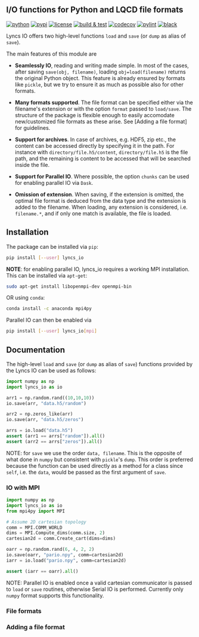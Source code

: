 ## I/O functions for Python and LQCD file formats

[![python](https://img.shields.io/pypi/pyversions/lyncs_io.svg?logo=python&logoColor=white)](https://pypi.org/project/lyncs_io/)
[![pypi](https://img.shields.io/pypi/v/lyncs_io.svg?logo=python&logoColor=white)](https://pypi.org/project/lyncs_io/)
[![license](https://img.shields.io/github/license/Lyncs-API/lyncs.io?logo=github&logoColor=white)](https://github.com/Lyncs-API/lyncs.io/blob/master/LICENSE)
[![build & test](https://img.shields.io/github/workflow/status/Lyncs-API/lyncs.io/build%20&%20test?logo=github&logoColor=white)](https://github.com/Lyncs-API/lyncs.io/actions)
[![codecov](https://img.shields.io/codecov/c/github/Lyncs-API/lyncs.io?logo=codecov&logoColor=white)](https://codecov.io/gh/Lyncs-API/lyncs.io)
[![pylint](https://img.shields.io/badge/pylint%20score-9.0%2F10-green?logo=python&logoColor=white)](http://pylint.pycqa.org/)
[![black](https://img.shields.io/badge/code%20style-black-000000.svg?logo=codefactor&logoColor=white)](https://github.com/ambv/black)

Lyncs IO offers two high-level functions `load` and `save` (or `dump` as alias of `save`).

The main features of this module are

- **Seamlessly IO**, reading and writing made simple.
  In most of the cases, after saving `save(obj, filename)`,
  loading `obj=load(filename)` returns the original Python object.
  This feature is already ensured by formats like `pickle`, but we
  try to ensure it as much as possible also for other formats.

- **Many formats supported**. The file format can be specified either
  via the filename's extension or with the option `format` passed to
  `load/save`. The structure of the package is flexible enough to
  easily accomodate new/customized file formats as these arise.
  See [Adding a file format] for guidelines.

- **Support for archives**. In case of archives, e.g. HDF5, zip etc.,
  the content can be accessed directly by specifying it in the path.
  For instance with `directory/file.h5/content`, `directory/file.h5`
  is the file path, and the remaining is content to be accessed that
  will be searched inside the file.

- **Support for Parallel IO**. Where possible, the option `chunks`
  can be used for enabling parallel IO via `Dask`.

- **Omission of extension**. When saving, if the extension is omitted,
  the optimal file format is deduced from the data type and the extension
  is added to the filename. When loading, any extension is considered,
  i.e. `filename.*`, and if only one match is available, the file is loaded.

## Installation

The package can be installed via `pip`:

```bash
pip install [--user] lyncs_io
```

**NOTE**: for enabling parallel IO, lyncs_io requires a working MPI installation.
This can be installed via `apt-get`:

```bash
sudo apt-get install libopenmpi-dev openmpi-bin
```

OR using `conda`:

```bash
conda install -c anaconda mpi4py
```

Parallel IO can then be enabled via

```bash
pip install [--user] lyncs_io[mpi]
```

## Documentation

The high-level `load` and `save` (or `dump` as alias of `save`) functions provided by the Lyncs IO can be used as follows:

```python
import numpy as np
import lyncs_io as io

arr1 = np.random.rand((10,10,10))
io.save(arr, "data.h5/random")

arr2 = np.zeros_like(arr)
io.save(arr, "data.h5/zeros")

arrs = io.load("data.h5")
assert (arr1 == arrs["random"]).all()
assert (arr2 == arrs["zeros"]).all()
```

NOTE: for `save` we use the order `data, filename`. This is the opposite
of what done in `numpy` but consistent with `pickle`'s `dump`. This order
is preferred because the function can be used directly as a method
for a class since `self`, i.e. the `data`, would be passed as the first
argument of `save`.

### IO with MPI

```python
import numpy as np
import lyncs_io as io
from mpi4py import MPI

# Assume 2D cartesian topology
comm = MPI.COMM_WORLD
dims = MPI.Compute_dims(comm.size, 2)
cartesian2d = comm.Create_cart(dims=dims)

oarr = np.random.rand(6, 4, 2, 2)
io.save(oarr, "pario.npy", comm=cartesian2d)
iarr = io.load("pario.npy", comm=cartesian2d)

assert (iarr == oarr).all()
```

NOTE: Parallel IO is enabled once a valid cartesian communicator is passed to `load` or `save` routines, otherwise Serial IO is performed. Currently only `numpy` format supports this functionality.

### File formats

### Adding a file format